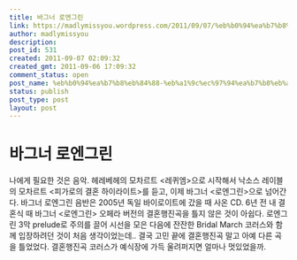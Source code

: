 ```yaml
---
title: 바그너 로엔그린
link: https://madlymissyou.wordpress.com/2011/09/07/%eb%b0%94%ea%b7%b8%eb%84%88-%eb%a1%9c%ec%97%94%ea%b7%b8%eb%a6%b0/
author: madlymissyou
description: 
post_id: 531
created: 2011-09-07 02:09:32
created_gmt: 2011-09-06 17:09:32
comment_status: open
post_name: %eb%b0%94%ea%b7%b8%eb%84%88-%eb%a1%9c%ec%97%94%ea%b7%b8%eb%a6%b0
status: publish
post_type: post
layout: post
---
```


# 바그너 로엔그린

나에게 필요한 것은 음악. 헤레베헤의 모차르트 <레퀴엠>으로 시작해서 낙소스 레이블의 모차르트 <피가로의 결혼 하이라이트>를 듣고, 이제 바그너 <로엔그린>으로 넘어간다. 바그너 로엔그린 음반은 2005년 독일 바이로이트에 갔을 때 사온 CD. 6년 전 내 결혼식 때 바그너 <로엔그린> 오페라 버전의 결혼행진곡을 틀지 않은 것이 아쉽다. 로엔그린 3막 prelude로 주의를 끌어 시선을 모은 다음에 잔잔한 Bridal March 코러스와 함께 입장하려던 것이 처음 생각이었는데.. 결국 고민 끝에 결혼행진곡 말고 아예 다른 곡을 틀었었다. 결혼행진곡 코러스가 예식장에 가득 울려퍼지면 얼마나 멋있었을까.